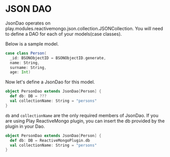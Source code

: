 # JSON DAO

JsonDao operates on play.modules.reactivemongo.json.collection.JSONCollection. You will need to define a DAO for each of your models(case classes).

Below is a sample model.

```scala
case class Person(
  _id: BSONObjectID = BSONObjectID.generate,
  name: String, 
  surname: String, 
  age: Int)
```

Now let's define a JsonDao for this model.

```scala
object PersonDao extends JsonDao[Person] {
  def db: DB = ???
  val collectionName: String = "persons"
}
```

```db``` and ```collectionName``` are the only required members of JsonDao. If you are using Play ReactiveMongo plugin, you can insert the db provided by the plugin in your Dao.

```scala
object PersonDao extends JsonDao[Person] {
  def db: DB = ReactiveMongoPlugin.db
  val collectionName: String = "persons"
}
```
